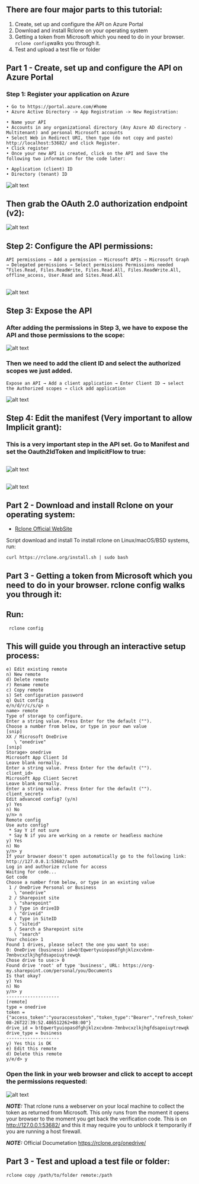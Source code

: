 ## There are four major parts to this tutorial:

1. Create, set up and configure the API on Azure Portal
2. Download and install Rclone on your operating system
3. Getting a token from Microsoft which you need to do in your browser. ```rclone config```walks you through it.
4. Test and upload a test file or folder

## Part 1 - Create, set up and configure the API on Azure Portal

### Step 1: Register your application on Azure


    • Go to https://portal.azure.com/#home
    • Azure Active Directory -> App Registration -> New Registration:

    • Name your API
    • Accounts in any organizational directory (Any Azure AD directory - Multitenant) and personal Microsoft accounts
    • Select Web in Redirect URI, then type (do not copy and paste) http://localhost:53682/ and click Register. 
    • Click register
    • Once your new API is created, click on the API and Save the following two information for the code later:
      
    • Application (client) ID
    • Directory (tenant) ID

![alt text](./img01.jpg)

## Then grab the OAuth 2.0 authorization endpoint (v2):
![alt text](./img02.jpg)

## 

## Step 2: Configure the API permissions:

``` 
API permissions → Add a permission → Microsoft APIs → Microsoft Graph → Delegated permissions → Select permissions Permissions needed “Files.Read, Files.ReadWrite, Files.Read.All, Files.ReadWrite.All, offline_access, User.Read and Sites.Read.All 
```
##

![alt text](./img03.jpg)

##

## Step 3: Expose the API

### After adding the permissions in Step 3, we have to expose the API and those permissions to the scope:

![alt text](./img04.jpg)

### Then we need to add the client ID and select the authorized scopes we just added.

```
Expose an API → Add a client application → Enter Client ID → select the Authorized scopes → click add application
```

![alt text](./img05.jpg)

## Step 4: Edit the manifest (Very important to allow Implicit grant):

### This is a very important step in the API set. Go to Manifest and set the Oauth2IdToken and ImplicitFlow to true:

## 

![alt text](./img06.png)

##
##

## 

![alt text](./img08.png)

##
##


## Part 2 - Download and install Rclone on your operating system:

* [Rclone Official WebSite](https://rclone.org/downloads/) 

Script download and install To install rclone on Linux/macOS/BSD systems, run:

```
curl https://rclone.org/install.sh | sudo bash
```

## Part 3 - Getting a token from Microsoft which you need to do in your browser. rclone config walks you through it:

## Run:

```
 rclone config
```

## This will guide you through an interactive setup process:

```
e) Edit existing remote
n) New remote
d) Delete remote
r) Rename remote
c) Copy remote
s) Set configuration password
q) Quit config
e/n/d/r/c/s/q> n
name> remote
Type of storage to configure.
Enter a string value. Press Enter for the default ("").
Choose a number from below, or type in your own value
[snip]
XX / Microsoft OneDrive
   \ "onedrive"
[snip]
Storage> onedrive
Microsoft App Client Id
Leave blank normally.
Enter a string value. Press Enter for the default ("").
client_id>
Microsoft App Client Secret
Leave blank normally.
Enter a string value. Press Enter for the default ("").
client_secret>
Edit advanced config? (y/n)
y) Yes
n) No
y/n> n
Remote config
Use auto config?
 * Say Y if not sure
 * Say N if you are working on a remote or headless machine
y) Yes
n) No
y/n> y
If your browser doesn't open automatically go to the following link: http://127.0.0.1:53682/auth
Log in and authorize rclone for access
Waiting for code...
Got code
Choose a number from below, or type in an existing value
 1 / OneDrive Personal or Business
   \ "onedrive"
 2 / Sharepoint site
   \ "sharepoint"
 3 / Type in driveID
   \ "driveid"
 4 / Type in SiteID
   \ "siteid"
 5 / Search a Sharepoint site
   \ "search"
Your choice> 1
Found 1 drives, please select the one you want to use:
0: OneDrive (business) id=b!Eqwertyuiopasdfghjklzxcvbnm-7mnbvcxzlkjhgfdsapoiuytrewqk
Chose drive to use:> 0
Found drive 'root' of type 'business', URL: https://org-my.sharepoint.com/personal/you/Documents
Is that okay?
y) Yes
n) No
y/n> y
--------------------
[remote]
type = onedrive
token = {"access_token":"youraccesstoken","token_type":"Bearer","refresh_token":"yourrefreshtoken","expiry":"2018-08-26T22:39:52.486512262+08:00"}
drive_id = b!Eqwertyuiopasdfghjklzxcvbnm-7mnbvcxzlkjhgfdsapoiuytrewqk
drive_type = business
--------------------
y) Yes this is OK
e) Edit this remote
d) Delete this remote
y/e/d> y
```

### Open the link in your web browser and click to accept to accept the permissions requested:

![alt text](./img07.jpg)


**_NOTE:_**  That rclone runs a webserver on your local machine to collect the token as returned from Microsoft. This only runs from the moment it opens your browser to the moment you get back the verification code. This is on http://127.0.0.1:53682/ and this it may require you to unblock it temporarily if you are running a host firewall.

**_NOTE:_**  Official Documetation https://rclone.org/onedrive/

## Part 3 - Test and upload a test file or folder:

```
rclone copy /path/to/folder remote:/path
```
